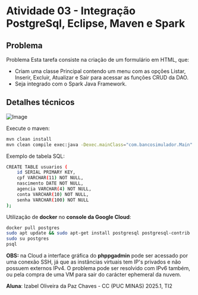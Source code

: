 # Atividade 03 - Integração PostgreSql, Eclipse, Maven e Spark

## Problema
Problema
Esta tarefa consiste na criação de um formulário em HTML, que:
* Criam uma classe Principal contendo um menu com as opções Listar, Inserir, Excluir, Atualizar e Sair para acessar as funções CRUD da DAO.
* Seja integrado com o Spark Java Framework.

## Detalhes técnicos
![Image](https://github.com/user-attachments/assets/6abe8764-fe36-4996-ae9a-6aff5469dc7a)

Execute o maven:

```bash
mvn clean install
mvn clean compile exec:java -Dexec.mainClass="com.bancosimulador.Main"
```

Exemplo de tabela SQL:

```bash
CREATE TABLE usuarios (
    id SERIAL PRIMARY KEY,
    cpf VARCHAR(11) NOT NULL,
    nascimento DATE NOT NULL,
    agencia VARCHAR(4) NOT NULL,
    conta VARCHAR(10) NOT NULL,
    senha VARCHAR(100) NOT NULL
);
```

Utilização de **docker** no **console da Google Cloud**:

```bash
docker pull postgres
sudo apt update && sudo apt-get install postgresql postgresql-contrib
sudo su postgres
psql
```
**OBS:** na Cloud a interface gráfica do **phppgadmin** pode ser acessado por uma conexão SSH, já que as instâncias virtuais tem IP's privados e não possuem externos IPv4. O problema pode ser resolvido com IPv6 também, ou pela compra de uma VM para sair do carácter ephemeral da nuvem.

**Aluna**: Izabel Oliveira da Paz Chaves - CC (PUC MINAS) 2025.1, TI2



